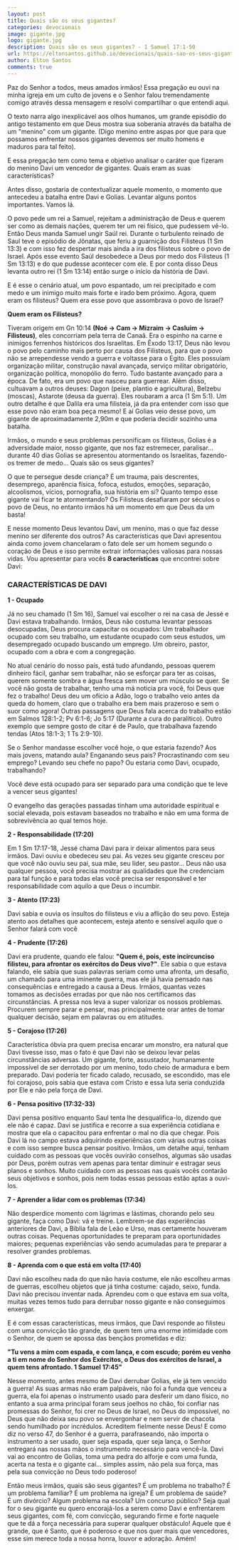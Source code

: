 ```yaml
---
layout: post
title: Quais são os seus gigantes?
categories: devocionais
image: gigante.jpg
logo: gigante.jpg
description: Quais são os seus gigantes? - 1 Samuel 17:1-50
url: https://eltonsantos.github.io/devocionais/quais-sao-os-seus-gigantes/
author: Elton Santos
comments: true
---
```


<p class="intro"><span class="dropcap">P</span>az do Senhor a todos, meus amados irmãos! Essa pregação eu ouvi na minha igreja em um culto de jovens e o Senhor falou tremendamente comigo através dessa mensagem e resolvi compartilhar o que entendi aqui.</p>

O texto narra algo inexplicável aos olhos humanos, um grande episódio do antigo testamento em que Deus mostra sua soberania através da batalha de um "menino" com um gigante. (Digo menino entre aspas por que para que possamos enfrentar nossos gigantes devemos ser muito homens e maduros para tal feito).

E essa pregação tem como tema e objetivo analisar o caráter que fizeram do menino Davi um vencedor de gigantes. Quais eram as suas características?

Antes disso, gostaria de contextualizar aquele momento, o momento que antecedeu a batalha entre Davi e Golias. Levantar alguns pontos importantes. Vamos lá.

O povo pede um rei a Samuel, rejeitam a administração de Deus e querem ser como as demais nações, querem ter um rei físico, que pudessem vê-lo. Então Deus manda Samuel ungir Saúl rei. Durante o turbulento reinado de Saul teve o episódio de Jônatas, que feriu a guarnição dos Filisteus (1 Sm 13:3) e com isso fez despertar mais ainda a ira dos filisteus sobre o povo de Israel. Após esse evento Saúl desobedece a Deus por medo dos Filisteus (1 Sm 13:13) e do que pudesse acontecer com ele. E por conta disso Deus levanta outro rei (1 Sm 13:14) então surge o início da história de Davi.

E é esse o cenário atual, um povo espantado, um rei precipitado e com medo e um inimigo muito mais forte e irado bem próximo. Agora, quem eram os filisteus? Quem era esse povo que assombrava o povo de Israel?

**Quem eram os Filisteus?**

Tiveram origem em Gn 10:14 <b class="red">(Noé -> Cam -> Mizraim -> Casluim -> **Filisteus**)</b>, eles concorriam pela terra de Canaã. Era o espinho na carne e inimigos ferrenhos históricos dos Israelitas. Em Êxodo 13:17, Deus não levou o povo pelo caminho mais perto por causa dos Filisteus, para que o povo não se arrependesse vendo a guerra e voltasse para o Egito. Eles possuíam organização militar, construção naval avançada, serviço militar obrigatório, organização política, monopólio do ferro. Tudo bastante avançado para a época. De fato, era um povo que nasceu para guerrear. Além disso, cultuavam a outros deuses: Dagon (peixe, plantio e agricultura), Belzebu (moscas), Astarote (deusa da guerra). Eles roubaram a arca (1 Sm 5:1). Um outro detalhe é que Dalila era uma filisteia, já da pra entender com isso que esse povo não eram boa peça mesmo! E aí Golias veio desse povo, um gigante de aproximadamente 2,90m e que poderia decidir sozinho uma batalha.

Irmãos, o mundo e seus problemas personificam os filisteus, Golias é a adversidade maior, nosso gigante, que nos faz estremecer, paralisar... durante 40 dias Golias se apresentou atormentando os Israelitas, fazendo-os tremer de medo... Quais são os seus gigantes?

O que te persegue desde criança? É um trauma, pais descrentes, desemprego, aparência física, fofoca, estudos, emoções, separação, alcoolismos, vícios, pornografia, sua história em si? Quanto tempo esse gigante vai ficar te atormentando? Os Filisteus desafiaram por séculos o povo de Deus, no entanto irmãos há um momento em que Deus da um basta!

E nesse momento Deus levantou Davi, um menino, mas o que faz desse menino ser diferente dos outros? As características que Davi apresentou ainda como jovem chancelaram o fato dele ser um homem segundo o coração de Deus e isso permite extrair informações valiosas para nossas vidas. Vou apresentar para vocês **8 características** que encontrei sobre Davi:

### CARACTERÍSTICAS DE DAVI

**1 - Ocupado**

Já no seu chamado (1 Sm 16), Samuel vai escolher o rei na casa de Jessé e Davi estava trabalhando. Irmãos, Deus não costuma levantar pessoas desocupadas, Deus procura capacitar os ocupados: Um trabalhador ocupado com seu trabalho, um estudante ocupado com seus estudos, um desempregado ocupado buscando um emprego. Um obreiro, pastor, ocupado com a obra e com a congregação.

No atual cenário do nosso país, está tudo afundando, pessoas querem dinheiro fácil, ganhar sem trabalhar, não se esforçar para ter as coisas, querem somente sombra e água fresca sem mover um músculo se quer. Se você não gosta de trabalhar, tenho uma má noticia pra você, foi Deus que fez o trabalho! Deus deu um ofício a Adão, logo o trabalho veio antes da queda do homem, claro que o trabalho era bem mais prazeroso e sem o suor como agora! Outras passagens que Deus fala acerca do trabalho estão em Salmos 128:1-2; Pv 6:1-6; Jo 5:17 (Durante a cura do paralítico). Outro exemplo que sempre gosto de citar é de Paulo, que trabalhava fazendo tendas (Atos 18:1-3; 1 Ts 2:9-10).

Se o Senhor mandasse escolher você hoje, o que estaria fazendo? Aos mais jovens, matando aula? Enganando seus pais? Procrastinando com seu emprego? Levando seu chefe no papo? Ou estaria como Davi, ocupado, trabalhando?

Você deve está ocupado para ser separado para uma condição que te leve a vencer seus gigantes!

O evangelho das gerações passadas tinham uma autoridade espiritual e social elevada, pois estavam baseados no trabalho e não em uma forma de sobrevivência ao qual temos hoje.

**2 - Responsabilidade  (17:20)**

Em 1 Sm 17:17-18, Jessé chama Davi para ir deixar alimentos para seus irmãos. Davi ouviu e obedeceu seu pai. As vezes seu gigante cresceu por que você não ouviu seu pai, sua mãe, seu líder, seu pastor...
Deus não usa qualquer pessoa, você precisa mostrar as qualidades que lhe credenciam para tal função e para todas elas você precisa ser responsável e ter responsabilidade com aquilo a que Deus o incumbir.

**3 - Atento (17:23)**

Davi sabia e ouvia os insultos do filisteus e viu a aflição do seu povo. Esteja atento aos detalhes que acontecem, esteja atento e sensível aquilo que o Senhor falará com você

**4 - Prudente (17:26)**

Davi era prudente, quando ele falou: <b class="gray">"Quem é, pois, este incircunciso filisteu, para afrontar os exércitos do Deus vivo?"</b>. Ele sabia o que estava falando, ele sabia que suas palavras seriam como uma afronta, um desafio, um chamado para uma iminente guerra, mas ele já havia pensado nas consequências e entregado a causa a Deus.
Irmãos, quantas vezes tomamos as decisões erradas por que não nos certificamos das circunstâncias. A pressa nos leva a super valorizar os nossos problemas. Procurem sempre parar e pensar, mas principalmente orar antes de tomar qualquer decisão, sejam em palavras ou em atitudes.

**5 - Corajoso (17:26)**

Característica óbvia pra quem precisa encarar um monstro, era natural que Davi tivesse isso, mas o fato é que Davi não se deixou levar pelas circunstâncias adversas. Um gigante, forte, assustador, humanamente impossível de ser derrotado por um menino, todo cheio de armadura e bem preparado. Davi poderia ter ficado calado, recusado, se escondido, mas ele foi corajoso, pois sabia que estava com Cristo e essa luta seria conduzida por Ele e não pela força de Davi.

**6 - Pensa positivo (17:32-33)**

Davi pensa positivo enquanto Saul tenta lhe desqualifica-lo, dizendo que ele não é capaz. Davi se justifica e recorre a sua experiência cotidiana e mostra que ela o capacitou para enfrentar o mal no dia que chegar. Pois Davi lá no campo estava adquirindo experiências com várias outras coisas e com isso sempre busca pensar positivo. Irmãos, um detalhe aqui, tenham cuidado com as pessoas que vocês ouvirão conselhos, algumas são usadas por Deus, porém outras vem apenas para tentar diminuir e estragar seus planos e sonhos. Muito cuidado com as pessoas nas quais vocês contarão seus objetivos e sonhos, pois nem todas essas pessoas estão aptas a ouvi-los.

**7 - Aprender a lidar com os problemas (17:34)**

Não desperdice momento com lágrimas e lástimas, chorando pelo seu gigante, faça como Davi: vá e treine. Lembrem-se das experiências anteriores de Davi, a Bíblia fala de Leão e Urso, mas certamente houveram outras coisas. Pequenas oportunidades te preparam para oportunidades maiores; pequenas experiências vão sendo acumuladas para te preparar a resolver grandes problemas.

**8 - Aprenda com o que está em volta (17:40)**

Davi não escolheu nada do que não havia costume, ele não escolheu armas de guerras, escolheu objetos que já tinha costume: cajado, seixo, funda. Davi não precisou inventar nada. Aprendeu com o que estava em sua volta, muitas vezes temos tudo para derrubar nosso gigante e não conseguimos enxergar.


E é com essas características, meus irmãos, que Davi responde ao filisteu com uma convicção tão grande, de quem tem uma enorme intimidade com o Senhor, de quem se apossa das bençãos prometidas e diz:

<b class="gray">"Tu vens a mim com espada, e com lança, e com escudo; porém eu venho a ti em nome do Senhor dos Exércitos, o Deus dos exércitos de Israel, a quem tens afrontado.
1 Samuel 17:45"</b>

Nesse momento, antes mesmo de Davi derrubar Golias, ele já tem vencido a guerra! As suas armas não eram palpáveis, não foi a funda que venceu a guerra, ela foi apenas o instrumento usado para desferir um dano físico, no entanto a sua arma principal foram seus joelhos no chão, foi confiar nas promessas do Senhor, foi crer no Deus de Israel, no Deus do impossível, no Deus que não deixa seu povo se envergonhar e nem servir de chacota sendo humilhado por incrédulos. Acreditem fielmente nesse Deus! E como diz no verso 47, do Senhor é a guerra, parafraseando, não importa o instrumento a ser usado, quer seja espada, quer seja lança, o Senhor entregará nas nossas mãos o instrumento necessário para vencê-la. Davi vai ao encontro de Golias, toma uma pedra do alforje e com uma funda, acerta na testa e o gigante caí... simples assim, não pela sua força, mas pela sua convicção no Deus todo poderoso!

Então meus irmãos, quais são seus gigantes? É um problema no trabalho? É um problema familiar? É um problema na igreja? É um problema de saúde? É um divórcio? Algum problema na escola? Um concurso público? Seja qual for o seu gigante eu quero encorajá-los a serem como Davi e enfrentarem seus gigantes, com fé, com convicção, segurando firme e forte naquele que te dá a força necessária para superar qualquer obstáculo! Aquele que é grande, que é Santo, que é poderoso e que nos quer mais que vencedores, esse sim merece toda a nossa honra, louvor e adoração. Amém!
